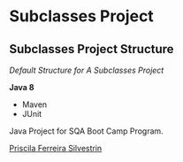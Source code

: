 # Subclasses Project
## Subclasses Project Structure

*Default Structure for A Subclasses Project*

**Java 8**

* Maven
* JUnit

Java Project for SQA Boot Camp Program. 

[Priscila Ferreira Silvestrin](https://github.com/prifsilvestrin/basic-project)
